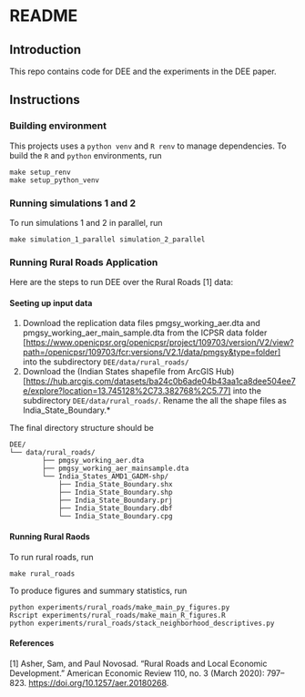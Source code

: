 # README

## Introduction

This repo contains code for DEE and the experiments in the DEE paper.

## Instructions

### Building environment

This projects uses a `python venv` and `R renv` to manage dependencies. To build
the `R` and `python` environments, run

```
make setup_renv
make setup_python_venv
```

### Running simulations 1 and 2

To run simulations 1 and 2 in parallel, run

```
make simulation_1_parallel simulation_2_parallel
```
### Running Rural Roads Application

Here are the steps to run DEE over the Rural Roads [1] data:

#### Seeting up input data

1. Download the replication data files pmgsy_working_aer.dta and pmgsy_working_aer_main_sample.dta from the ICPSR data folder [https://www.openicpsr.org/openicpsr/project/109703/version/V2/view?path=/openicpsr/109703/fcr:versions/V2.1/data/pmgsy&type=folder] into the subdirectory
`DEE/data/rural_roads/`
2. Download the (Indian States shapefile from ArcGIS Hub)[https://hub.arcgis.com/datasets/ba24c0b6ade04b43aa1ca8dee504ee7e/explore?location=13.745128%2C73.382768%2C5.77] into the subdirectory `DEE/data/rural_roads/`. Rename the all the shape files as India_State_Boundary.*

The final directory structure should be

```
DEE/
└── data/rural_roads/
		├── pmgsy_working_aer.dta
		├── pmgsy_working_aer_mainsample.dta
		└── India_States_AMD1_GADM-shp/
			├── India_State_Boundary.shx
			├── India_State_Boundary.shp
			├── India_State_Boundary.prj
			├── India_State_Boundary.dbf
			└── India_State_Boundary.cpg
```
#### Running Rural Raods

To run rural roads, run

```
make rural_roads
```

To produce figures and summary statistics, run 

```
python experiments/rural_roads/make_main_py_figures.py
Rscript experiments/rural_roads/make_main_R_figures.R
python experiments/rural_roads/stack_neighborhood_descriptives.py
```

#### References

[1] Asher, Sam, and Paul Novosad. “Rural Roads and Local Economic Development.” American Economic Review 110, no. 3 (March 2020): 797–823. https://doi.org/10.1257/aer.20180268.